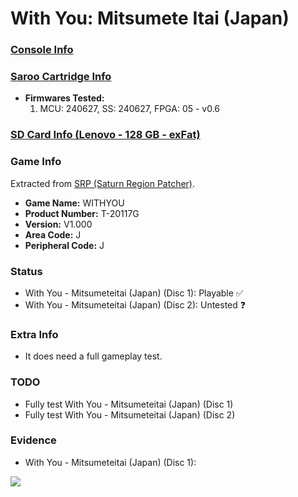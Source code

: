 # With You: Mitsumete Itai (Japan)

### [Console Info](../../../../../Info/Consoles/VA13/README.md)

### [Saroo Cartridge Info](../../../../../Info/Cartridges/RetroGameParadiseStore/1.32F/README.md)

- <b>Firmwares Tested:</b>
  1. MCU: 240627, SS: 240627, FPGA: 05 - v0.6

### [SD Card Info (Lenovo - 128 GB - exFat)](../../../../../Info/SdCards/Lenovo/128GB/exfat/README.md)

### Game Info

Extracted from [SRP (Saturn Region Patcher)](https://segaxtreme.net/resources/saturn-region-patcher.81/download).

- <b>Game Name:</b> WITHYOU
- <b>Product Number:</b> T-20117G
- <b>Version:</b> V1.000
- <b>Area Code:</b> J
- <b>Peripheral Code:</b> J

### Status

- With You - Mitsumeteitai (Japan) (Disc 1): Playable :white_check_mark:
- With You - Mitsumeteitai (Japan) (Disc 2): Untested :question:

### Extra Info

- It does need a full gameplay test.

### TODO

- Fully test With You - Mitsumeteitai (Japan) (Disc 1)
- Fully test With You - Mitsumeteitai (Japan) (Disc 2)

### Evidence

- With You - Mitsumeteitai (Japan) (Disc 1):

[![](https://img.youtube.com/vi/D32ycPNR4gE/0.jpg)](https://www.youtube.com/watch?v=D32ycPNR4gE)

